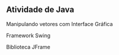 ## Atividade de Java

Manipulando vetores com Interface Gráfica

Framework Swing

Biblioteca JFrame



